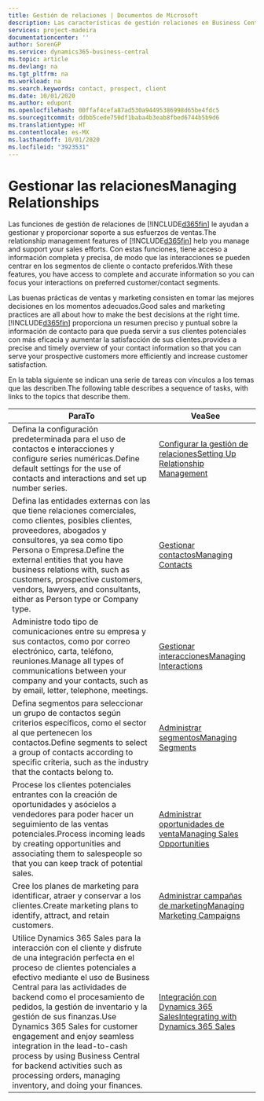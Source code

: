 ```yaml
---
title: Gestión de relaciones | Documentos de Microsoft
description: Las características de gestión relaciones en Business Central admiten las acciones de ventas y le permiten acceder a la información sobre contactos y clientes potenciales para que pueda atender a los clientes de forma eficaz.
services: project-madeira
documentationcenter: ''
author: SorenGP
ms.service: dynamics365-business-central
ms.topic: article
ms.devlang: na
ms.tgt_pltfrm: na
ms.workload: na
ms.search.keywords: contact, prospect, client
ms.date: 10/01/2020
ms.author: edupont
ms.openlocfilehash: 00ffaf4cefa87ad530a94495386998d65be4fdc5
ms.sourcegitcommit: ddbb5cede750df1baba4b3eab8fbed6744b5b9d6
ms.translationtype: HT
ms.contentlocale: es-MX
ms.lasthandoff: 10/01/2020
ms.locfileid: "3923531"
---
```

# <a name="managing-relationships"></a><span data-ttu-id="cadba-103">Gestionar las relaciones</span><span class="sxs-lookup"><span data-stu-id="cadba-103">Managing Relationships</span></span>
<span data-ttu-id="cadba-104">Las funciones de gestión de relaciones de [!INCLUDE[d365fin](includes/d365fin_md.md)] le ayudan a gestionar y proporcionar soporte a sus esfuerzos de ventas.</span><span class="sxs-lookup"><span data-stu-id="cadba-104">The relationship management features of [!INCLUDE[d365fin](includes/d365fin_md.md)] help you manage and support your sales efforts.</span></span> <span data-ttu-id="cadba-105">Con estas funciones, tiene acceso a información completa y precisa, de modo que las interacciones se pueden centrar en los segmentos de cliente o contacto preferidos.</span><span class="sxs-lookup"><span data-stu-id="cadba-105">With these features, you have access to complete and accurate information so you can focus your interactions on preferred customer/contact segments.</span></span>

<span data-ttu-id="cadba-106">Las buenas prácticas de ventas y marketing consisten en tomar las mejores decisiones en los momentos adecuados.</span><span class="sxs-lookup"><span data-stu-id="cadba-106">Good sales and marketing practices are all about how to make the best decisions at the right time.</span></span> [!INCLUDE[d365fin](includes/d365fin_md.md)] <span data-ttu-id="cadba-107">proporciona un resumen preciso y puntual sobre la información de contacto para que pueda servir a sus clientes potenciales con más eficacia y aumentar la satisfacción de sus clientes.</span><span class="sxs-lookup"><span data-stu-id="cadba-107">provides a precise and timely overview of your contact information so that you can serve your prospective customers more efficiently and increase customer satisfaction.</span></span>

<span data-ttu-id="cadba-108">En la tabla siguiente se indican una serie de tareas con vínculos a los temas que las describen.</span><span class="sxs-lookup"><span data-stu-id="cadba-108">The following table describes a sequence of tasks, with links to the topics that describe them.</span></span>  

| <span data-ttu-id="cadba-109">Para</span><span class="sxs-lookup"><span data-stu-id="cadba-109">To</span></span> | <span data-ttu-id="cadba-110">Vea</span><span class="sxs-lookup"><span data-stu-id="cadba-110">See</span></span> |
| --- | --- |
|<span data-ttu-id="cadba-111">Defina la configuración predeterminada para el uso de contactos e interacciones y configure series numéricas.</span><span class="sxs-lookup"><span data-stu-id="cadba-111">Define default settings for the use of contacts and interactions and set up number series.</span></span>|[<span data-ttu-id="cadba-112">Configurar la gestión de relaciones</span><span class="sxs-lookup"><span data-stu-id="cadba-112">Setting Up Relationship Management</span></span>](marketing-setup-marketing.md)|
|<span data-ttu-id="cadba-113">Defina las entidades externas con las que tiene relaciones comerciales, como clientes, posibles clientes, proveedores, abogados y consultores, ya sea como tipo Persona o Empresa.</span><span class="sxs-lookup"><span data-stu-id="cadba-113">Define the external entities that you have business relations with, such as customers, prospective customers, vendors, lawyers, and consultants, either as Person type or Company type.</span></span>|[<span data-ttu-id="cadba-114">Gestionar contactos</span><span class="sxs-lookup"><span data-stu-id="cadba-114">Managing Contacts</span></span>](marketing-contacts.md)|
|<span data-ttu-id="cadba-115">Administre todo tipo de comunicaciones entre su empresa y sus contactos, como por correo electrónico, carta, teléfono, reuniones.</span><span class="sxs-lookup"><span data-stu-id="cadba-115">Manage all types of communications between your company and your contacts, such as by email, letter, telephone, meetings.</span></span>|[<span data-ttu-id="cadba-116">Gestionar interacciones</span><span class="sxs-lookup"><span data-stu-id="cadba-116">Managing Interactions</span></span>](marketing-interactions.md)|
|<span data-ttu-id="cadba-117">Defina segmentos para seleccionar un grupo de contactos según criterios específicos, como el sector al que pertenecen los contactos.</span><span class="sxs-lookup"><span data-stu-id="cadba-117">Define segments to select a group of contacts according to specific criteria, such as the industry that the contacts belong to.</span></span>|[<span data-ttu-id="cadba-118">Administrar segmentos</span><span class="sxs-lookup"><span data-stu-id="cadba-118">Managing Segments</span></span>](marketing-segments.md)|
|<span data-ttu-id="cadba-119">Procese los clientes potenciales entrantes con la creación de oportunidades y asócielos a vendedores para poder hacer un seguimiento de las ventas potenciales.</span><span class="sxs-lookup"><span data-stu-id="cadba-119">Process incoming leads by creating opportunities and associating them to salespeople so that you can keep track of potential sales.</span></span>|[<span data-ttu-id="cadba-120">Administrar oportunidades de venta</span><span class="sxs-lookup"><span data-stu-id="cadba-120">Managing Sales Opportunities</span></span>](marketing-manage-sales-opportunities.md)|
|<span data-ttu-id="cadba-121">Cree los planes de marketing para identificar, atraer y conservar a los clientes.</span><span class="sxs-lookup"><span data-stu-id="cadba-121">Create marketing plans to identify, attract, and retain customers.</span></span>|[<span data-ttu-id="cadba-122">Administrar campañas de marketing</span><span class="sxs-lookup"><span data-stu-id="cadba-122">Managing Marketing Campaigns</span></span>](marketing-campaigns.md)|
|<span data-ttu-id="cadba-123">Utilice Dynamics 365 Sales para la interacción con el cliente y disfrute de una integración perfecta en el proceso de clientes potenciales a efectivo mediante el uso de Business Central para las actividades de backend como el procesamiento de pedidos, la gestión de inventario y la gestión de sus finanzas.</span><span class="sxs-lookup"><span data-stu-id="cadba-123">Use Dynamics 365 Sales for customer engagement and enjoy seamless integration in the lead-to-cash process by using Business Central for backend activities such as processing orders, managing inventory, and doing your finances.</span></span>|[<span data-ttu-id="cadba-124">Integración con Dynamics 365 Sales</span><span class="sxs-lookup"><span data-stu-id="cadba-124">Integrating with Dynamics 365 Sales</span></span>](marketing-integrate-dynamicscrm.md)|
